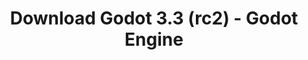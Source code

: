 ---
# Generated by /tools/generators/src/download_archive_generator !!! do not edit by hand !!!
title: 'Download Godot 3.3 (rc2) - Godot Engine'
type: 'download/archive'
name: '3.3'
flavor: 'rc2'
release_date: '2021-02-12T03:00:00-00:00'
release_notes: 'article/release-candidate-godot-3-2-4-rc-2/'
primaryPlatforms:
  - 'android.apk'
  - 'macos.universal'
  - 'windows.64'
  - 'linux_server.headless.64'
  - 'web'
  - 'templates'
links:
  android.apk:
    name: 'android.apk'
    title: 'Android'
    caption: 'Universal APK (ARM64 + ARMv7 + x86_64 + x86)'
    tags:
      - 'APK download'
      - 'ARM64/v7'
      - 'x86 (64 & 32 bit)'
    hosts:
      github_builds:
        regular: 'https://github.com/godotengine/godot-builds/releases/download/3.3-rc2/Godot_v3.3-rc2_android_editor.apk'
        mono: '#'
      github:
        regular: 'https://github.com/godotengine/godot/releases/download/3.3-rc2/Godot_v3.3-rc2_android_editor.apk'
        mono: '#'
  macos.universal:
    name: 'macos.universal'
    title: 'macOS'
    caption: 'Universal (x86_64 + Apple Silicon)'
    tags:
      - 'Intel/Apple Silicon'
      - '64 bit'
    hosts:
      github_builds:
        regular: 'https://github.com/godotengine/godot-builds/releases/download/3.3-rc2/Godot_v3.3-rc2_osx.universal.zip'
        mono: 'https://github.com/godotengine/godot-builds/releases/download/3.3-rc2/Godot_v3.3-rc2_mono_osx.universal.zip'
      github:
        regular: 'https://github.com/godotengine/godot/releases/download/3.3-rc2/Godot_v3.3-rc2_osx.universal.zip'
        mono: 'https://github.com/godotengine/godot/releases/download/3.3-rc2/Godot_v3.3-rc2_mono_osx.universal.zip'
  windows.64:
    name: 'windows.64'
    title: 'Windows'
    caption: 'Standard (x86_64)'
    tags:
      - '64 bit'
    hosts:
      github_builds:
        regular: 'https://github.com/godotengine/godot-builds/releases/download/3.3-rc2/Godot_v3.3-rc2_win64.exe.zip'
        mono: 'https://github.com/godotengine/godot-builds/releases/download/3.3-rc2/Godot_v3.3-rc2_mono_win64.zip'
      github:
        regular: 'https://github.com/godotengine/godot/releases/download/3.3-rc2/Godot_v3.3-rc2_win64.exe.zip'
        mono: 'https://github.com/godotengine/godot/releases/download/3.3-rc2/Godot_v3.3-rc2_mono_win64.zip'
  linux_server.headless.64:
    name: 'linux_server.headless.64'
    title: 'Linux Server'
    caption: 'Headless (x86_64)'
    tags:
      - '64 bit'
      - 'Headless'
    hosts:
      github_builds:
        regular: 'https://github.com/godotengine/godot-builds/releases/download/3.3-rc2/Godot_v3.3-rc2_linux_headless.64.zip'
        mono: 'https://github.com/godotengine/godot-builds/releases/download/3.3-rc2/Godot_v3.3-rc2_mono_linux_headless_64.zip'
      github:
        regular: 'https://github.com/godotengine/godot/releases/download/3.3-rc2/Godot_v3.3-rc2_linux_headless.64.zip'
        mono: 'https://github.com/godotengine/godot/releases/download/3.3-rc2/Godot_v3.3-rc2_mono_linux_headless_64.zip'
  web:
    name: 'web'
    title: 'Web editor'
    caption: ''
    tags:
      - 'Self-hosted'
      - 'Cross-platform'
    hosts:
      github_builds:
        regular: 'https://github.com/godotengine/godot-builds/releases/download/3.3-rc2/Godot_v3.3-rc2_web_editor.zip'
        mono: '#'
      github:
        regular: 'https://github.com/godotengine/godot/releases/download/3.3-rc2/Godot_v3.3-rc2_web_editor.zip'
        mono: '#'
  linux.64:
    name: 'linux.64'
    title: 'Linux'
    caption: 'Standard (x86_64)'
    tags:
      - '64 bit'
    hosts:
      github_builds:
        regular: 'https://github.com/godotengine/godot-builds/releases/download/3.3-rc2/Godot_v3.3-rc2_x11.64.zip'
        mono: 'https://github.com/godotengine/godot-builds/releases/download/3.3-rc2/Godot_v3.3-rc2_mono_x11_64.zip'
      github:
        regular: 'https://github.com/godotengine/godot/releases/download/3.3-rc2/Godot_v3.3-rc2_x11.64.zip'
        mono: 'https://github.com/godotengine/godot/releases/download/3.3-rc2/Godot_v3.3-rc2_mono_x11_64.zip'
  linux.32:
    name: 'linux.32'
    title: 'Linux'
    caption: 'Standard (x86)'
    tags:
      - '32 bit'
    hosts:
      github_builds:
        regular: 'https://github.com/godotengine/godot-builds/releases/download/3.3-rc2/Godot_v3.3-rc2_x11.32.zip'
        mono: 'https://github.com/godotengine/godot-builds/releases/download/3.3-rc2/Godot_v3.3-rc2_mono_x11_32.zip'
      github:
        regular: 'https://github.com/godotengine/godot/releases/download/3.3-rc2/Godot_v3.3-rc2_x11.32.zip'
        mono: 'https://github.com/godotengine/godot/releases/download/3.3-rc2/Godot_v3.3-rc2_mono_x11_32.zip'
  windows.32:
    name: 'windows.32'
    title: 'Windows'
    caption: 'Standard (x86)'
    tags:
      - '32 bit'
    hosts:
      github_builds:
        regular: 'https://github.com/godotengine/godot-builds/releases/download/3.3-rc2/Godot_v3.3-rc2_win32.exe.zip'
        mono: 'https://github.com/godotengine/godot-builds/releases/download/3.3-rc2/Godot_v3.3-rc2_mono_win32.zip'
      github:
        regular: 'https://github.com/godotengine/godot/releases/download/3.3-rc2/Godot_v3.3-rc2_win32.exe.zip'
        mono: 'https://github.com/godotengine/godot/releases/download/3.3-rc2/Godot_v3.3-rc2_mono_win32.zip'
  linux_server.64:
    name: 'linux_server.64'
    title: 'Linux Server'
    caption: 'Standard (x86_64)'
    tags:
      - '64 bit'
    hosts:
      github_builds:
        regular: 'https://github.com/godotengine/godot-builds/releases/download/3.3-rc2/Godot_v3.3-rc2_linux_server.64.zip'
        mono: 'https://github.com/godotengine/godot-builds/releases/download/3.3-rc2/Godot_v3.3-rc2_mono_linux_server_64.zip'
      github:
        regular: 'https://github.com/godotengine/godot/releases/download/3.3-rc2/Godot_v3.3-rc2_linux_server.64.zip'
        mono: 'https://github.com/godotengine/godot/releases/download/3.3-rc2/Godot_v3.3-rc2_mono_linux_server_64.zip'
  aar_library:
    name: 'aar_library'
    title: 'AAR library'
    caption: ''
    tags:
      - 'Android plugins'
      - 'Java'
      - 'Kotlin'
    hosts:
      github_builds:
        regular: 'https://github.com/godotengine/godot-builds/releases/download/3.3-rc2/godot-lib.3.3.rc2.release.aar'
        mono: 'https://github.com/godotengine/godot-builds/releases/download/3.3-rc2/godot-lib.3.3.rc2.mono.release.aar'
      github:
        regular: 'https://github.com/godotengine/godot/releases/download/3.3-rc2/godot-lib.3.3.rc2.release.aar'
        mono: 'https://github.com/godotengine/godot/releases/download/3.3-rc2/godot-lib.3.3.rc2.mono.release.aar'
  templates:
    name: 'templates'
    title: 'Export templates'
    caption: ''
    tags:
      - 'Used to export your games to all supported platforms'
    hosts:
      github_builds:
        regular: 'https://github.com/godotengine/godot-builds/releases/download/3.3-rc2/Godot_v3.3-rc2_export_templates.tpz'
        mono: 'https://github.com/godotengine/godot-builds/releases/download/3.3-rc2/Godot_v3.3-rc2_mono_export_templates.tpz'
      github:
        regular: 'https://github.com/godotengine/godot/releases/download/3.3-rc2/Godot_v3.3-rc2_export_templates.tpz'
        mono: 'https://github.com/godotengine/godot/releases/download/3.3-rc2/Godot_v3.3-rc2_mono_export_templates.tpz'
---